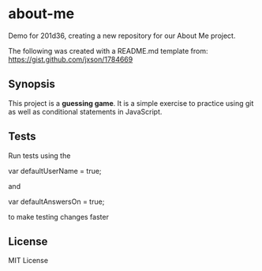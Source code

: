 # about-me
Demo for 201d36, creating a new repository for our About Me project.

The following was created with a README.md template from:
https://gist.github.com/jxson/1784669

## Synopsis

This project is a **guessing game**. It is a simple exercise to practice using git as well as conditional statements in JavaScript.

## Tests

Run tests using the 

var defaultUserName = true;

and

var defaultAnswersOn = true;

to make testing changes faster

## License

MIT License